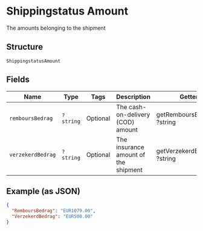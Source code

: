 
# Shippingstatus Amount

The amounts belonging to the shipment

## Structure

`ShippingstatusAmount`

## Fields

| Name | Type | Tags | Description | Getter | Setter |
|  --- | --- | --- | --- | --- | --- |
| `remboursBedrag` | `?string` | Optional | The cash-on-delivery (COD) amount | getRemboursBedrag(): ?string | setRemboursBedrag(?string remboursBedrag): void |
| `verzekerdBedrag` | `?string` | Optional | The insurance amount of the shipment | getVerzekerdBedrag(): ?string | setVerzekerdBedrag(?string verzekerdBedrag): void |

## Example (as JSON)

```json
{
  "RemboursBedrag": "EUR1079.00",
  "VerzekerdBedrag": "EUR500.00"
}
```

